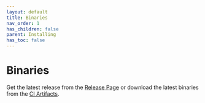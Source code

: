 ```yaml
---
layout: default
title: Binaries
nav_order: 1
has_children: false
parent: Installing
has_toc: false
---
```

# Binaries

Get the latest release from the [Release Page](https://GitHub.com/alandefreitas/mdsplit/releases/) or download the
latest binaries from
the [CI Artifacts](https://github.com/alandefreitas/mdsplit/actions?query=workflow%3A%22Build+mdsplit%22+event%3Apush).



<!-- Generated with mdsplit: https://github.com/alandefreitas/mdsplit -->
